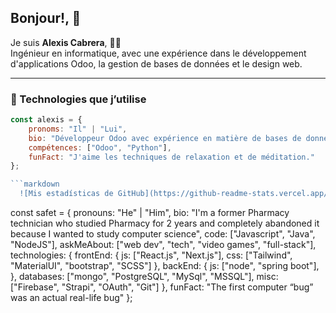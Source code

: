 <!--
**acpMicrocom/acpMicrocom** is a ✨ _special_ ✨ repository because its `README.md` (this file) appears on your GitHub profile.

Here are some ideas to get you started:

- 🔭 I’m currently working on ...
- 🌱 I’m currently learning ...
- 👯 I’m looking to collaborate on ...
- 🤔 I’m looking for help with ...
- 💬 Ask me about ...
- 📫 How to reach me: ...
- 😄 Pronouns: ...
- ⚡ Fun fact: ...
-->

## Bonjour!, 👋
Je suis **Alexis Cabrera**, 🧑‍💻  
Ingénieur en informatique, avec une expérience dans le développement d'applications Odoo, la gestion de bases de données et le design web.

---

### 🌟 Technologies que j’utilise
```javascript
const alexis = {
    pronoms: "Il" | "Lui",
    bio: "Développeur Odoo avec expérience en matière de bases de données et de conception de sites web.",
    compétences: ["Odoo", "Python"],
    funFact: "J'aime les techniques de relaxation et de méditation."
};

```markdown
  ![Mis estadísticas de GitHub](https://github-readme-stats.vercel.app/api?username=acpMicrocom&show_icons=true&theme=radical)
  ```
const safet = {
    pronouns: "He" | "Him",
    bio: "I'm a former Pharmacy technician who studied Pharmacy for 2 years
          and completely abandoned it because I wanted to study computer science",
    code: ["Javascript", "Java", "NodeJS"],
    askMeAbout: ["web dev", "tech", "video games", "full-stack"],
    technologies: {
        frontEnd: {
            js: ["React.js", "Next.js"],
            css: ["Tailwind", "MaterialUI", "bootstrap", "SCSS"]
        },
        backEnd: {
            js: ["node", "spring boot"],
        },
        databases: ["mongo", "PostgreSQL", "MySql", "MSSQL"],
        misc: ["Firebase", "Strapi", "OAuth", "Git"]
    },
    funFact: "The first computer “bug” was an actual real-life bug"
};
